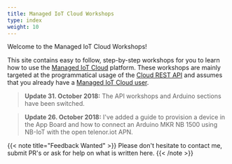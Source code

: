 ```yaml
---
title: Managed IoT Cloud Workshops
type: index
weight: 10
---
```


Welcome to the Managed IoT Cloud Workshops!

This site contains easy to follow, step-by-step workshops for you to learn how to use the [Managed IoT Cloud](https://www.telenorconnexion.com/managed-iot-cloud/) platform. These workshops are mainly targeted at the programmatical usage of the [Cloud REST API](https://docs.telenorconnexion.com/mic/rest-api/) and assumes that you already have a [Managed IoT Cloud user](https://startiot.mic.telenorconnexion.com/signup).

> **Update 31. October 2018:** The API workshops and Arduino sections have been switched.

> **Update 26. October 2018:** I've added a guide to provision a device in the App Board and how to connect an Arduino MKR NB 1500 using NB-IoT with the open telenor.iot APN.

{{< note title="Feedback Wanted" >}}
Please don't hesitate to contact me, submit PR's or ask for help on what is written here.
{{< /note >}}
